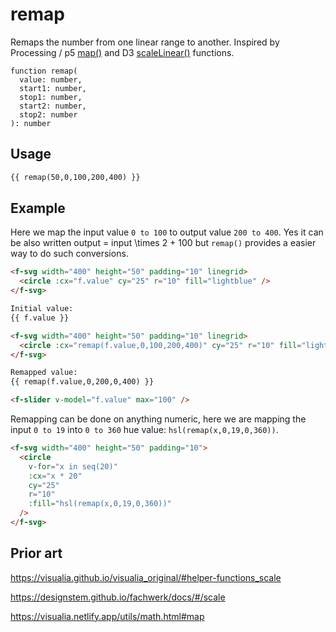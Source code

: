 # remap

Remaps the number from one linear range to another. Inspired by Processing / p5 [map()](https://p5js.org/reference/#/p5/map) and D3 [scaleLinear()](https://github.com/d3/d3-scale#scaleLinear) functions.

```
function remap(
  value: number,
  start1: number,
  stop1: number,
  start2: number,
  stop2: number
): number
```

## Usage

```md
{{ remap(50,0,100,200,400) }}
```

## Example

Here we map the input value `0 to 100` to output value `200 to 400`. Yes it can be also written <f-math>output = input \times 2 + 100</f-math> but `remap()` provides a easier way to do such conversions.

```md
<f-svg width="400" height="50" padding="10" linegrid>
  <circle :cx="f.value" cy="25" r="10" fill="lightblue" />
</f-svg>

Initial value:
{{ f.value }}

<f-svg width="400" height="50" padding="10" linegrid>
  <circle :cx="remap(f.value,0,100,200,400)" cy="25" r="10" fill="lightblue" />
</f-svg>

Remapped value:
{{ remap(f.value,0,200,0,400) }}

<f-slider v-model="f.value" max="100" />
```

Remapping can be done on anything numeric, here we are mapping the input `0 to 19` into `0 to 360` hue value: `hsl(remap(x,0,19,0,360))`.

```md
<f-svg width="400" height="50" padding="10">
  <circle
    v-for="x in seq(20)"
    :cx="x * 20"
    cy="25"
    r="10"
    :fill="hsl(remap(x,0,19,0,360))"
  />
</f-svg>
```

## Prior art

https://visualia.github.io/visualia_original/#helper-functions_scale

https://designstem.github.io/fachwerk/docs/#/scale

https://visualia.netlify.app/utils/math.html#map
